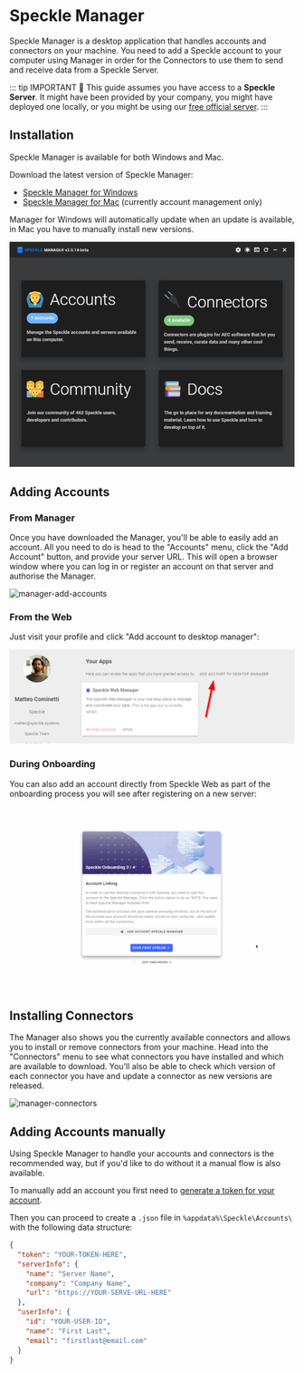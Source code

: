 # Speckle Manager

Speckle Manager is a desktop application that handles accounts and connectors on your machine. You need to add a Speckle account to your computer using Manager in order for the Connectors to use them to send and receive data from a Speckle Server.

::: tip IMPORTANT 🙌
This guide assumes you have access to a **Speckle Server**.
It might have been provided by your company, you might have deployed one locally, or you might be using our [free official server](https://speckle.systems/getstarted/).
:::

## Installation

Speckle Manager is available for both Windows and Mac.

Download the latest version of Speckle Manager:

- [Speckle Manager for Windows](https://speckle-releases.ams3.digitaloceanspaces.com/manager/SpeckleManager%20Setup.exe)
- [Speckle Manager for Mac](https://speckle-releases.ams3.digitaloceanspaces.com/manager/SpeckleManager%20Setup.dmg) (currently account management only)

Manager for Windows will automatically update when an update is available, in Mac you have to manually install new versions.

![screenshot of the manager](../.vuepress/public/assets/manager.png)

## Adding Accounts

### From Manager

Once you have downloaded the Manager, you'll be able to easily add an account. All you need to do is head to the "Accounts" menu, click the "Add Account" button, and provide your server URL. This will open a browser window where you can log in or register an account on that server and authorise the Manager.

![manager-add-accounts](https://user-images.githubusercontent.com/7717434/106609140-2c07ba80-655d-11eb-9728-d59b850ac9a2.gif)



### From the Web

Just visit your profile and click "Add account to desktop manager":

![image-20210322195941511](img/manager/image-20210322195941511.png)

### During Onboarding

You can also add an account directly from Speckle Web as part of the onboarding process you will see after registering on a new server:

![account-onboarding](./img/manager/account-onboarding.gif)

## Installing Connectors

The Manager also shows you the currently available connectors and allows you to install or remove connectors from your machine. Head into the "Connectors" menu to see what connectors you have installed and which are available to download. You'll also be able to check which version of each connector you have and update a connector as new versions are released.

![manager-connectors](https://user-images.githubusercontent.com/7717434/106609134-2b6f2400-655d-11eb-8d2a-1730115e3bc7.gif)

## Adding Accounts manually

Using Speckle Manager to handle your accounts and connectors is the recommended way, but if you'd like to do without it a manual flow is also available.

To manually add an account you first need to [generate a token for your account](/dev/tokens-apps).

Then you can proceed to create a `.json` file in `%appdata%\Speckle\Accounts\` with the following data structure:

```json
{
  "token": "YOUR-TOKEN-HERE",
  "serverInfo": {
    "name": "Server Name",
    "company": "Company Name",
    "url": "https://YOUR-SERVE-URL-HERE"
  },
  "userInfo": {
    "id": "YOUR-USER-ID",
    "name": "First Last",
    "email": "firstlast@email.com"
  }
}
```
